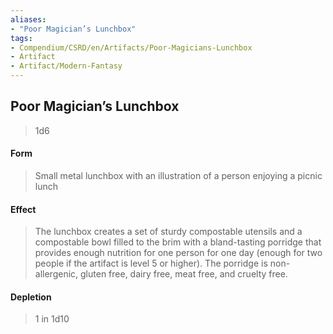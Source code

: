```yaml
---
aliases:
- "Poor Magician’s Lunchbox"
tags:
- Compendium/CSRD/en/Artifacts/Poor-Magicians-Lunchbox
- Artifact
- Artifact/Modern-Fantasy
---
```


  
## Poor Magician’s Lunchbox

>1d6 
#### Form
>Small metal lunchbox with an illustration of a person enjoying a picnic lunch 
#### Effect
> The lunchbox creates a set of sturdy compostable utensils and a compostable bowl filled to the brim with a bland-tasting porridge that provides enough nutrition for one person for one day (enough for two people if the artifact is level 5 or higher). The porridge is non-allergenic, gluten free, dairy free, meat free, and cruelty free. 

#### Depletion 
>1 in 1d10